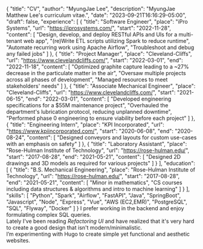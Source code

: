 {
   "title": "CV",
   "author": "MyungJae Lee",
   "description": "MyungJae Matthew Lee's curriculum vitae.",
   "date": "2023-09-21T16:16:29-05:00",
   "draft": false,
   "experience": [
      {
         "title": "Software Engineer",
         "place": "iPro Systems",
         "url": "https://iprosystems.com/",
         "start": "2022-11-28",
         "content": [
            "Design, develop, and deploy RESTful APIs and UIs for a multi-tenant web app",
            "(re)Write ETL scripts utilizing Spark to reduce runtime",
            "Automate recurring work using Apache Airflow",
            "Troubleshoot and debug any failed jobs"
         ]
      },
      {
         "title": "Project Manager",
         "place": "Cleveland-Cliffs",
         "url": "https://www.clevelandcliffs.com/",
         "start": "2022-03-01",
         "end": "2022-11-18",
         "content": [
            "Optimized graphite capture leading to a ~27% decrease in the particulate matter in the air",
            "Oversaw multiple projects across all phases of development",
            "Managed resources to meet stakeholders' needs"
         ]
      },
      {
         "title": "Associate Mechanical Engineer",
         "place": "Cleveland-Cliffs",
         "url": "https://www.clevelandcliffs.com/",
         "start": "2021-06-15",
         "end": "2022-03-01",
         "content": [
            "Developed engineering specifications for a $55M maintenance project",
            "Overhauled the department's lubrication protocol, reducing unplanned downtime",
            "Performed phase 0 engineering to ensure viability before each project"
         ]
      },
      {
         "title": "Engineering Intern",
         "place": "KPI Incorporated",
         "url": "https://www.kpiincorporated.com/",
         "start": "2020-06-08",
         "end": "2020-08-24",
         "content": [
            "Designed conveyors and layouts for custom use-cases with an emphasis on safety"
         ]
      },
      {
         "title": "Laboratory Assistant",
         "place": "Rose-Hulman Institute of Technology",
         "url": "https://rose-hulman.edu/",
         "start": "2017-08-28",
         "end": "2021-05-21",
         "content": [
            "Designed 2D drawings and 3D models as required for various projects"
         ]
      }
   ],
   "education": [
      {
         "title": "B.S. Mechanical Engineering",
         "place": "Rose-Hulman Institute of Technology",
         "url": "https://rose-hulman.edu/",
         "start": "2017-08-28",
         "end": "2021-05-21",
         "content": [
            "Minor in mathematics",
            "CS courses including data structures & algorithms and intro to machine learning"
         ]
      }
   ],
   "skills": [
      "Python",
      "Spark",
      "Airflow",
      "FastAPI",
      "Java",
      "SpringBoot",
      "Javascript",
      "Node",
      "Express",
      "Vue",
      "AWS (EC2,EMR)",
      "PostgreSQL",
      "SQL",
      "Flyway",
      "Docker"
   ]
}
I prefer working in the backend and enjoy formulating complex SQL queries.  
Lately I've been reading *Refactoring UI* and have realized that it's very hard to create a good design that isn't modern/minimalistic.  
I’m experimenting with Hugo to create simple yet functional and aesthetic websites.